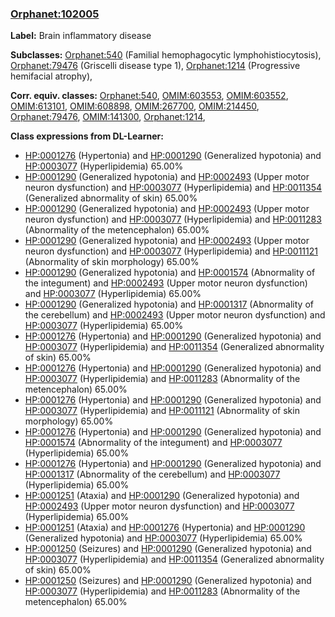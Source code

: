 
### [Orphanet:102005](http://www.orpha.net/ORDO/Orphanet_102005)
**Label:** Brain inflammatory disease

**Subclasses:** [Orphanet:540](http://www.orpha.net/ORDO/Orphanet_540) (Familial hemophagocytic lymphohistiocytosis), [Orphanet:79476](http://www.orpha.net/ORDO/Orphanet_79476) (Griscelli disease type 1), [Orphanet:1214](http://www.orpha.net/ORDO/Orphanet_1214) (Progressive hemifacial atrophy), 

**Corr. equiv. classes:** [Orphanet:540](http://www.orpha.net/ORDO/Orphanet_540), [OMIM:603553](http://purl.obolibrary.org/obo/OMIM_603553), [OMIM:603552](http://purl.obolibrary.org/obo/OMIM_603552), [OMIM:613101](http://purl.obolibrary.org/obo/OMIM_613101), [OMIM:608898](http://purl.obolibrary.org/obo/OMIM_608898), [OMIM:267700](http://purl.obolibrary.org/obo/OMIM_267700), [OMIM:214450](http://purl.obolibrary.org/obo/OMIM_214450), [Orphanet:79476](http://www.orpha.net/ORDO/Orphanet_79476), [OMIM:141300](http://purl.obolibrary.org/obo/OMIM_141300), [Orphanet:1214](http://www.orpha.net/ORDO/Orphanet_1214), 

**Class expressions from DL-Learner:**

- [HP:0001276](http://purl.obolibrary.org/obo/HP_0001276) (Hypertonia) and [HP:0001290](http://purl.obolibrary.org/obo/HP_0001290) (Generalized hypotonia) and [HP:0003077](http://purl.obolibrary.org/obo/HP_0003077) (Hyperlipidemia) 65.00%
- [HP:0001290](http://purl.obolibrary.org/obo/HP_0001290) (Generalized hypotonia) and [HP:0002493](http://purl.obolibrary.org/obo/HP_0002493) (Upper motor neuron dysfunction) and [HP:0003077](http://purl.obolibrary.org/obo/HP_0003077) (Hyperlipidemia) and [HP:0011354](http://purl.obolibrary.org/obo/HP_0011354) (Generalized abnormality of skin) 65.00%
- [HP:0001290](http://purl.obolibrary.org/obo/HP_0001290) (Generalized hypotonia) and [HP:0002493](http://purl.obolibrary.org/obo/HP_0002493) (Upper motor neuron dysfunction) and [HP:0003077](http://purl.obolibrary.org/obo/HP_0003077) (Hyperlipidemia) and [HP:0011283](http://purl.obolibrary.org/obo/HP_0011283) (Abnormality of the metencephalon) 65.00%
- [HP:0001290](http://purl.obolibrary.org/obo/HP_0001290) (Generalized hypotonia) and [HP:0002493](http://purl.obolibrary.org/obo/HP_0002493) (Upper motor neuron dysfunction) and [HP:0003077](http://purl.obolibrary.org/obo/HP_0003077) (Hyperlipidemia) and [HP:0011121](http://purl.obolibrary.org/obo/HP_0011121) (Abnormality of skin morphology) 65.00%
- [HP:0001290](http://purl.obolibrary.org/obo/HP_0001290) (Generalized hypotonia) and [HP:0001574](http://purl.obolibrary.org/obo/HP_0001574) (Abnormality of the integument) and [HP:0002493](http://purl.obolibrary.org/obo/HP_0002493) (Upper motor neuron dysfunction) and [HP:0003077](http://purl.obolibrary.org/obo/HP_0003077) (Hyperlipidemia) 65.00%
- [HP:0001290](http://purl.obolibrary.org/obo/HP_0001290) (Generalized hypotonia) and [HP:0001317](http://purl.obolibrary.org/obo/HP_0001317) (Abnormality of the cerebellum) and [HP:0002493](http://purl.obolibrary.org/obo/HP_0002493) (Upper motor neuron dysfunction) and [HP:0003077](http://purl.obolibrary.org/obo/HP_0003077) (Hyperlipidemia) 65.00%
- [HP:0001276](http://purl.obolibrary.org/obo/HP_0001276) (Hypertonia) and [HP:0001290](http://purl.obolibrary.org/obo/HP_0001290) (Generalized hypotonia) and [HP:0003077](http://purl.obolibrary.org/obo/HP_0003077) (Hyperlipidemia) and [HP:0011354](http://purl.obolibrary.org/obo/HP_0011354) (Generalized abnormality of skin) 65.00%
- [HP:0001276](http://purl.obolibrary.org/obo/HP_0001276) (Hypertonia) and [HP:0001290](http://purl.obolibrary.org/obo/HP_0001290) (Generalized hypotonia) and [HP:0003077](http://purl.obolibrary.org/obo/HP_0003077) (Hyperlipidemia) and [HP:0011283](http://purl.obolibrary.org/obo/HP_0011283) (Abnormality of the metencephalon) 65.00%
- [HP:0001276](http://purl.obolibrary.org/obo/HP_0001276) (Hypertonia) and [HP:0001290](http://purl.obolibrary.org/obo/HP_0001290) (Generalized hypotonia) and [HP:0003077](http://purl.obolibrary.org/obo/HP_0003077) (Hyperlipidemia) and [HP:0011121](http://purl.obolibrary.org/obo/HP_0011121) (Abnormality of skin morphology) 65.00%
- [HP:0001276](http://purl.obolibrary.org/obo/HP_0001276) (Hypertonia) and [HP:0001290](http://purl.obolibrary.org/obo/HP_0001290) (Generalized hypotonia) and [HP:0001574](http://purl.obolibrary.org/obo/HP_0001574) (Abnormality of the integument) and [HP:0003077](http://purl.obolibrary.org/obo/HP_0003077) (Hyperlipidemia) 65.00%
- [HP:0001276](http://purl.obolibrary.org/obo/HP_0001276) (Hypertonia) and [HP:0001290](http://purl.obolibrary.org/obo/HP_0001290) (Generalized hypotonia) and [HP:0001317](http://purl.obolibrary.org/obo/HP_0001317) (Abnormality of the cerebellum) and [HP:0003077](http://purl.obolibrary.org/obo/HP_0003077) (Hyperlipidemia) 65.00%
- [HP:0001251](http://purl.obolibrary.org/obo/HP_0001251) (Ataxia) and [HP:0001290](http://purl.obolibrary.org/obo/HP_0001290) (Generalized hypotonia) and [HP:0002493](http://purl.obolibrary.org/obo/HP_0002493) (Upper motor neuron dysfunction) and [HP:0003077](http://purl.obolibrary.org/obo/HP_0003077) (Hyperlipidemia) 65.00%
- [HP:0001251](http://purl.obolibrary.org/obo/HP_0001251) (Ataxia) and [HP:0001276](http://purl.obolibrary.org/obo/HP_0001276) (Hypertonia) and [HP:0001290](http://purl.obolibrary.org/obo/HP_0001290) (Generalized hypotonia) and [HP:0003077](http://purl.obolibrary.org/obo/HP_0003077) (Hyperlipidemia) 65.00%
- [HP:0001250](http://purl.obolibrary.org/obo/HP_0001250) (Seizures) and [HP:0001290](http://purl.obolibrary.org/obo/HP_0001290) (Generalized hypotonia) and [HP:0003077](http://purl.obolibrary.org/obo/HP_0003077) (Hyperlipidemia) and [HP:0011354](http://purl.obolibrary.org/obo/HP_0011354) (Generalized abnormality of skin) 65.00%
- [HP:0001250](http://purl.obolibrary.org/obo/HP_0001250) (Seizures) and [HP:0001290](http://purl.obolibrary.org/obo/HP_0001290) (Generalized hypotonia) and [HP:0003077](http://purl.obolibrary.org/obo/HP_0003077) (Hyperlipidemia) and [HP:0011283](http://purl.obolibrary.org/obo/HP_0011283) (Abnormality of the metencephalon) 65.00%


